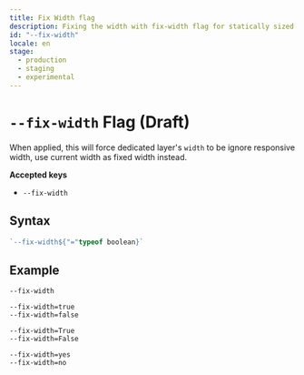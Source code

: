 ```yaml
---
title: Fix Width flag
description: Fixing the width with fix-width flag for statically sized elements.
id: "--fix-width"
locale: en
stage:
  - production
  - staging
  - experimental
---
```


# `--fix-width` Flag (Draft)

When applied, this will force dedicated layer's `width` to be ignore responsive width, use current width as fixed width instead.

**Accepted keys**

- `--fix-width`

## Syntax

```ts
`--fix-width${"="typeof boolean}`
```

## Example

```
--fix-width

--fix-width=true
--fix-width=false

--fix-width=True
--fix-width=False

--fix-width=yes
--fix-width=no
```

